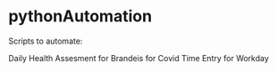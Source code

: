 # pythonAutomation

Scripts to automate:

Daily Health Assesment for Brandeis for Covid
Time Entry for Workday

